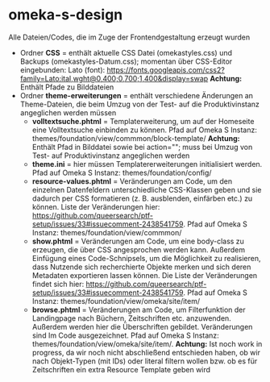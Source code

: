 # omeka-s-design
Alle Dateien/Codes, die im Zuge der Frontendgestaltung erzeugt wurden

* Ordner **CSS** = enthält aktuelle CSS Datei (omekastyles.css) und Backups (omekastyles-Datum.css); momentan über CSS-Editor eingebunden: Lato (font): https://fonts.googleapis.com/css2?family=Lato:ital,wght@0,400;0,700;1,400&display=swap **Achtung:** Enthält Pfade zu Bilddateien
* Ordner **theme-erweiterungen** = enthält verschiedene Änderungen an Theme-Dateien, die beim Umzug von der Test- auf die Produktivinstanz angeglichen werden müssen
  * **volltextsuche.phtml** = Templaterweiterung, um auf der Homeseite eine Volltextsuche einbinden zu können. Pfad auf Omeka S Instanz: themes/foundation/view/commmon/block-template/
       **Achtung:** Enthält Pfad in Bilddatei sowie bei action=""; muss bei Umzug von Test- auf Produktivinstanz angeglichen werden
  * **theme.ini** = hier müssen Templatererweiterungen initialisiert werden. Pfad auf Omeka S Instanz: themes/foundation/config/
  * **resource-values.phtml** = Veränderungen am Code, um den einzelnen Datenfeldern unterschiedliche CSS-Klassen geben und sie dadurch per CSS formatieren (z. B. ausblenden, einfärben etc.) zu können. Liste der Veränderungen hier: https://github.com/queersearch/ptf-setup/issues/33#issuecomment-2438541759. Pfad auf Omeka S Instanz: themes/foundation/view/commmon/
  * **show.phtml** = Veränderungen am Code, um eine body-class zu erzeugen, die über CSS angesprochen werden kann. Außerdem Einfügung eines Code-Schnipsels, um die Möglichkeit zu realisieren, dass Nutzende sich recherchierte Objekte merken und sich deren Metadaten exportieren lassen können. Die Liste der Veränderungen findet sich hier: https://github.com/queersearch/ptf-setup/issues/33#issuecomment-2438541759. Pfad auf Omeka S Instanz: themes/foundation/view/omeka/site/item/
  * **browse.phtml** = Veränderungen am Code, um Filterfunktion der Landingpage nach Büchern, Zeitschriften etc. anzuwenden. Außerdem werden hier die Überschriften gebildet. Veränderungen sind Im Code ausgezeichnet. Pfad auf Omeka S Instanz: themes/foundation/view/omeka/site/item/.
**Achtung:** Ist noch work in progress, da wir noch nicht abschließend entschieden haben, ob wir nach Objekt-Typen (mit IDs) oder literal filtern wollen bzw. ob es für Zeitschriften ein extra Resource Template geben wird
